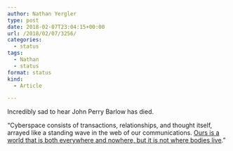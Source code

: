 ```yaml
---
author: Nathan Yergler
type: post
date: 2018-02-07T23:04:15+00:00
url: /2018/02/07/3256/
categories:
  - status
tags:
  - Nathan
  - status
format: status
kind:
  - Article

---
```

Incredibly sad to hear John Perry Barlow has died.

“Cyberspace consists of transactions, relationships, and thought itself, arrayed like a standing wave in the web of our communications. [Ours is a world that is both everywhere and nowhere, but it is not where bodies live][1].”

 [1]: https://www.eff.org/cyberspace-independence